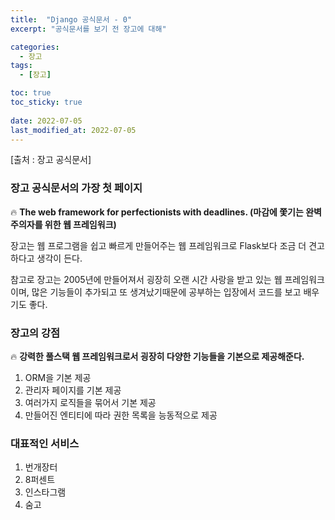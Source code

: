 ```yaml
---
title:  "Django 공식문서 - 0"
excerpt: "공식문서를 보기 전 장고에 대해"

categories:
  - 장고
tags:
  - [장고]

toc: true
toc_sticky: true
 
date: 2022-07-05
last_modified_at: 2022-07-05
---
```

[출처 : 장고 공식문서]


### 장고 공식문서의 가장 첫 페이지

<aside>

🔥 **The web framework for perfectionists with deadlines. (마감에 쫓기는 완벽주의자를 위한 웹 프레임워크)**

</aside>

장고는 웹 프로그램을 쉽고 빠르게 만들어주는 웹 프레임워크로 Flask보다 조금 더 견고하다고 생각이 든다.

참고로 장고는 2005년에 만들어져서 굉장히 오랜 시간 사랑을 받고 있는 웹 프레임워크이며, 많은 기능들이 추가되고 또 생겨났기때문에 공부하는 입장에서 코드를 보고 배우기도 좋다.

### 장고의 강점

🔥 **강력한 풀스택 웹 프레임워크로서 굉장히 다양한 기능들을 기본으로 제공해준다.**


1. ORM을 기본 제공
2. 관리자 페이지를 기본 제공
3. 여러가지 로직들을 묶어서 기본 제공
4. 만들어진 엔티티에 따라 권한 목록을 능동적으로 제공

### 대표적인 서비스
1. 번개장터
2. 8퍼센트
3. 인스타그램
4. 숨고